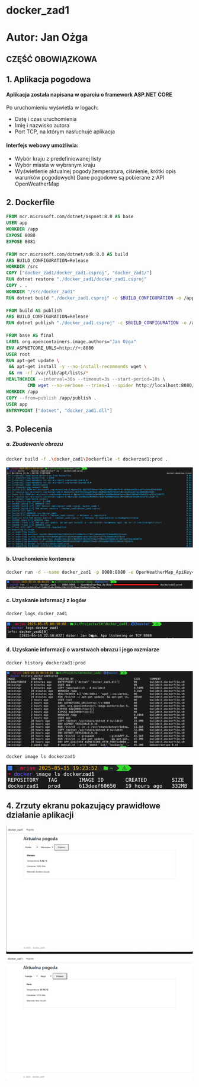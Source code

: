 # docker_zad1

# Autor: Jan Ożga
## CZĘŚĆ OBOWIĄZKOWA

## 1. Aplikacja pogodowa
#### Aplikacja została napisana w oparciu o framework ASP.NET CORE
Po uruchomieniu wyświetla w logach:
  - Datę i czas uruchomienia
  - Imię i nazwisko autora
  - Port TCP, na którym nasłuchuje aplikacja  
#### Interfejs webowy umożliwia:
  - Wybór kraju z predefiniowanej listy
  - Wybór miasta w wybranym kraju
  - Wyświetlenie aktualnej pogody(temperatura, ciśnienie, krótki opis warunków pogodowych)
Dane pogodowe są pobierane z API OpenWeatherMap

## 2. Dockerfile
```dockerfile
FROM mcr.microsoft.com/dotnet/aspnet:8.0 AS base
USER app
WORKDIR /app
EXPOSE 8080
EXPOSE 8081

FROM mcr.microsoft.com/dotnet/sdk:8.0 AS build
ARG BUILD_CONFIGURATION=Release
WORKDIR /src
COPY ["docker_zad1/docker_zad1.csproj", "docker_zad1/"]
RUN dotnet restore "./docker_zad1/docker_zad1.csproj"
COPY . .
WORKDIR "/src/docker_zad1"
RUN dotnet build "./docker_zad1.csproj" -c $BUILD_CONFIGURATION -o /app/build

FROM build AS publish
ARG BUILD_CONFIGURATION=Release
RUN dotnet publish "./docker_zad1.csproj" -c $BUILD_CONFIGURATION -o /app/publish /p:UseAppHost=false

FROM base AS final
LABEL org.opencontainers.image.authors="Jan Ożga"
ENV ASPNETCORE_URLS=http://+:8080
USER root
RUN apt-get update \
 && apt-get install -y --no-install-recommends wget \
 && rm -rf /var/lib/apt/lists/*
HEALTHCHECK --interval=30s --timeout=3s --start-period=10s \
        CMD wget --no-verbose --tries=1 --spider http://localhost:8080/ || exit 1
WORKDIR /app
COPY --from=publish /app/publish .
USER app
ENTRYPOINT ["dotnet", "docker_zad1.dll"]
```
## 3. Polecenia

##### a. Zbudowanie obrazu
```bash
docker build -f .\docker_zad1\Dockerfile -t dockerzad1:prod .
```
![Budowanie obrazu](screenshots/1.png)

#### b. Uruchomienie kontenera
```bash
docker run -d --name docker_zad1 -p 8080:8080 -e OpenWeatherMap_ApiKey=<APIKEY> dockerzad1:prod
```
![Uruchomienie kontenera](screenshots/2.png)

#### c. Uzyskanie informacji z logów
```bash
docker logs docker_zad1
```
![Logi](screenshots/3.png)

#### d. Uzyskanie informacji o warstwach obrazu i jego rozmiarze
```bash
docker history dockerzad1:prod
```
![Ilość warstw](screenshots/4.png)
```bash
docker image ls dockerzad1
```
![Rozmiar](screenshots/7.png)

## 4. Zrzuty ekranu pokazujący prawidłowe działanie aplikacji
![Działająca aplikacja](screenshots/5.png)
![Działająca aplikacja](screenshots/6.png)
